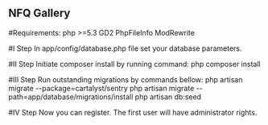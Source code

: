 ## NFQ Gallery

#Requirements:
php >=5.3
GD2
PhpFileInfo
ModRewrite

#I Step
In app/config/database.php file set your database parameters.

#II Step
Initiate composer install by running command:
php composer install

#III Step
Run outstanding migrations by commands bellow:
php artisan migrate --package=cartalyst/sentry
php artisan migrate --path=app/database/migrations/install
php artisan db:seed

#IV Step
Now you can register. The first user will have administrator rights.





